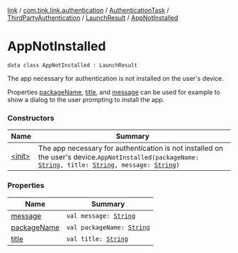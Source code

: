 [link](../../../../../index.md) / [com.tink.link.authentication](../../../../index.md) / [AuthenticationTask](../../../index.md) / [ThirdPartyAuthentication](../../index.md) / [LaunchResult](../index.md) / [AppNotInstalled](./index.md)

# AppNotInstalled

`data class AppNotInstalled : LaunchResult`

The app necessary for authentication is not installed on the user's device.

Properties [packageName](package-name.md), [title](title.md), and [message](message.md) can be used for example to show
a dialog to the user prompting to install the app.

### Constructors

| Name | Summary |
|---|---|
| [&lt;init&gt;](-init-.md) | The app necessary for authentication is not installed on the user's device.`AppNotInstalled(packageName: `[`String`](https://kotlinlang.org/api/latest/jvm/stdlib/kotlin/-string/index.html)`, title: `[`String`](https://kotlinlang.org/api/latest/jvm/stdlib/kotlin/-string/index.html)`, message: `[`String`](https://kotlinlang.org/api/latest/jvm/stdlib/kotlin/-string/index.html)`)` |

### Properties

| Name | Summary |
|---|---|
| [message](message.md) | `val message: `[`String`](https://kotlinlang.org/api/latest/jvm/stdlib/kotlin/-string/index.html) |
| [packageName](package-name.md) | `val packageName: `[`String`](https://kotlinlang.org/api/latest/jvm/stdlib/kotlin/-string/index.html) |
| [title](title.md) | `val title: `[`String`](https://kotlinlang.org/api/latest/jvm/stdlib/kotlin/-string/index.html) |
